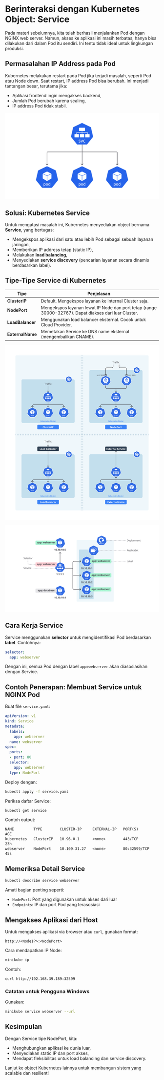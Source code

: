 # Berinteraksi dengan Kubernetes Object: Service

Pada materi sebelumnya, kita telah berhasil menjalankan Pod dengan NGINX web server. Namun, akses ke aplikasi ini masih terbatas, hanya bisa dilakukan dari dalam Pod itu sendiri. Ini tentu tidak ideal untuk lingkungan produksi.

## Permasalahan IP Address pada Pod

Kubernetes melakukan restart pada Pod jika terjadi masalah, seperti Pod atau Node down. Saat restart, IP address Pod bisa berubah. Ini menjadi tantangan besar, terutama jika:
- Aplikasi frontend ingin mengakses backend,
- Jumlah Pod berubah karena scaling,
- IP address Pod tidak stabil.

![alt text](images/3_service/image.png)

## Solusi: Kubernetes Service

Untuk mengatasi masalah ini, Kubernetes menyediakan object bernama **Service**, yang bertugas:
- Mengekspos aplikasi dari satu atau lebih Pod sebagai sebuah layanan jaringan,
- Memberikan IP address tetap (static IP),
- Melakukan **load balancing**,
- Menyediakan **service discovery** (pencarian layanan secara dinamis berdasarkan label).

## Tipe-Tipe Service di Kubernetes

| Tipe         | Penjelasan |
|--------------|------------|
| **ClusterIP** | Default. Mengekspos layanan ke internal Cluster saja. |
| **NodePort** | Mengekspos layanan lewat IP Node dan port tetap (range 30000-32767). Dapat diakses dari luar Cluster. |
| **LoadBalancer** | Menggunakan load balancer eksternal. Cocok untuk Cloud Provider. |
| **ExternalName** | Memetakan Service ke DNS name eksternal (mengembalikan CNAME). |

![alt text](images/3_service/image-1.png)

![alt text](images/3_service/image-2.png)

## Cara Kerja Service

Service menggunakan **selector** untuk mengidentifikasi Pod berdasarkan **label**. Contohnya:
```yaml
selector:
  app: webserver
```
Dengan ini, semua Pod dengan label `app=webserver` akan diasosiasikan dengan Service.

## Contoh Penerapan: Membuat Service untuk NGINX Pod

Buat file `service.yaml`:
```yaml
apiVersion: v1
kind: Service
metadata:
  labels:
    app: webserver
  name: webserver
spec:
  ports:
  - port: 80
  selector:
    app: webserver
  type: NodePort
```

Deploy dengan:
```bash
kubectl apply -f service.yaml
```

Periksa daftar Service:
```bash
kubectl get service
```
Contoh output:
```
NAME         TYPE        CLUSTER-IP     EXTERNAL-IP   PORT(S)        AGE
kubernetes   ClusterIP   10.96.0.1      <none>        443/TCP        23h
webserver    NodePort    10.109.31.27   <none>        80:32599/TCP   45s
```

## Memeriksa Detail Service
```bash
kubectl describe service webserver
```
Amati bagian penting seperti:
- `NodePort`: Port yang digunakan untuk akses dari luar
- `Endpoints`: IP dan port Pod yang terasosiasi

## Mengakses Aplikasi dari Host

Untuk mengakses aplikasi via browser atau `curl`, gunakan format:
```
http://<NodeIP>:<NodePort>
```
Cara mendapatkan IP Node:
```bash
minikube ip
```
Contoh:
```bash
curl http://192.168.39.189:32599
```

### Catatan untuk Pengguna Windows
Gunakan:
```bash
minikube service webserver --url
```

## Kesimpulan

Dengan Service tipe NodePort, kita:
- Menghubungkan aplikasi ke dunia luar,
- Menyediakan static IP dan port akses,
- Mendapat fleksibilitas untuk load balancing dan service discovery.

Lanjut ke object Kubernetes lainnya untuk membangun sistem yang scalable dan resilient!